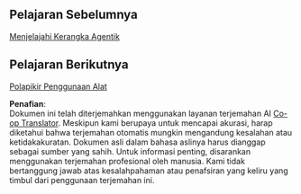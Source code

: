 <!--
CO_OP_TRANSLATOR_METADATA:
{
  "original_hash": "33243670d725b71857eee62f64ac2d09",
  "translation_date": "2025-07-12T09:19:42+00:00",
  "source_file": "03-agentic-design-patterns/README.md",
  "language_code": "id"
}
-->
## Pelajaran Sebelumnya

[Menjelajahi Kerangka Agentik](../02-explore-agentic-frameworks/README.md)

## Pelajaran Berikutnya

[Polapikir Penggunaan Alat](../04-tool-use/README.md)

**Penafian**:  
Dokumen ini telah diterjemahkan menggunakan layanan terjemahan AI [Co-op Translator](https://github.com/Azure/co-op-translator). Meskipun kami berupaya untuk mencapai akurasi, harap diketahui bahwa terjemahan otomatis mungkin mengandung kesalahan atau ketidakakuratan. Dokumen asli dalam bahasa aslinya harus dianggap sebagai sumber yang sahih. Untuk informasi penting, disarankan menggunakan terjemahan profesional oleh manusia. Kami tidak bertanggung jawab atas kesalahpahaman atau penafsiran yang keliru yang timbul dari penggunaan terjemahan ini.